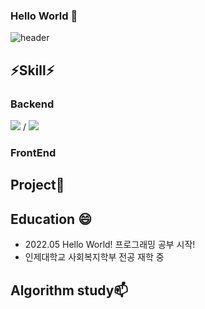 ### Hello World 👋
![header](https://capsule-render.vercel.app/api?type=Soft&color=auto&height=300&section=header&text=HelloWorld&fontSize=90) 
<!--
**YuHyeonWook/YuHyeonWook** is a ✨ _special_ ✨ repository because its `README.md` (this file) appears on your GitHub profile.

Here are some ideas to get you started:

- 🔭 I’m currently working on ...
- 🌱 I’m currently learning ...
- 👯 I’m looking to collaborate on ...
- 🤔 I’m looking for help with ...
- 💬 Ask me about ...
- 📫 How to reach me: ...
- 😄 Pronouns: ...
- ⚡ Fun fact: ...
-->
## ⚡Skill⚡
### Backend
<img src="https://img.shields.io/badge/JAVA-blue?style=for-the-badge&logo=이미지 이름&logoColor=black"> / <img src="https://img.shields.io/badge/SPRING-green?style=for-the-badge&logo=이미지 이름 &logoColor=black">

### FrontEnd



## Project🌱 

## Education 😄
- 2022.05 Hello World! 프로그래밍 공부 시작!
- 인제대학교 사회복지학부 전공 재학 중

## Algorithm study📫

